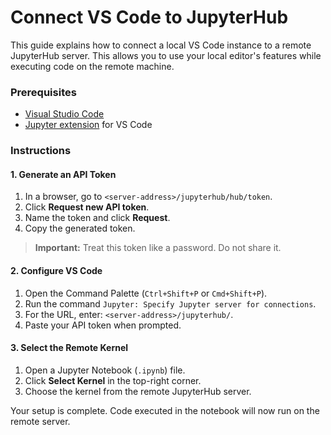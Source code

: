 # Connect VS Code to JupyterHub

This guide explains how to connect a local VS Code instance to a remote JupyterHub server. This allows you to use your local editor's features while executing code on the remote machine.

### Prerequisites

-   [Visual Studio Code](https://code.visualstudio.com/)
-   [Jupyter extension](https://marketplace.visualstudio.com/items?itemName=ms-toolsai.jupyter) for VS Code

### Instructions

#### 1. Generate an API Token

1.  In a browser, go to `<server-address>/jupyterhub/hub/token`.
2.  Click **Request new API token**.
3.  Name the token and click **Request**.
4.  Copy the generated token.

> **Important:** Treat this token like a password. Do not share it.

#### 2. Configure VS Code

1.  Open the Command Palette (`Ctrl+Shift+P` or `Cmd+Shift+P`).
2.  Run the command `Jupyter: Specify Jupyter server for connections`.
3.  For the URL, enter: `<server-address>/jupyterhub/`.
4.  Paste your API token when prompted.

#### 3. Select the Remote Kernel

1.  Open a Jupyter Notebook (`.ipynb`) file.
2.  Click **Select Kernel** in the top-right corner.
3.  Choose the kernel from the remote JupyterHub server.

Your setup is complete. Code executed in the notebook will now run on the remote server.

